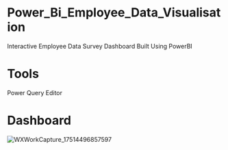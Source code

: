 # Power_Bi_Employee_Data_Visualisation
Interactive Employee Data Survey Dashboard Built Using PowerBI
# Tools
Power Query Editor
# Dashboard
![WXWorkCapture_17514496857597](https://github.com/user-attachments/assets/afad6e31-54bc-4136-86c3-cdde56025add)
